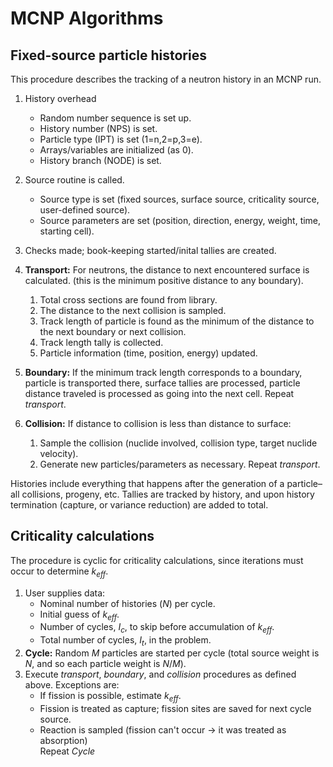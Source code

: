 # MCNP Algorithms

## Fixed-source particle histories

This procedure describes the tracking of a neutron history in an MCNP run. 

1. History overhead
	* Random number sequence is set up.
	* History number (NPS) is set.
	* Particle type (IPT) is set (1=n,2=p,3=e).
	* Arrays/variables are initialized (as 0).
	* History branch (NODE) is set.
1. Source routine is called.
	* Source type is set (fixed sources, surface source, criticality source, user-defined source).
	* Source parameters are set (position, direction, energy, weight, time, starting cell).
1. Checks made; book-keeping started/inital tallies are created.  
1. **Transport:** For neutrons, the distance to next encountered surface is calculated. (this is the minimum positive distance to any boundary).
	1. Total cross sections are found from library.
	1. The distance to the next collision is sampled.
	1. Track length of particle is found as the minimum of the distance to the next boundary or next collision.
	1. Track length tally is collected.
	1. Particle information (time, position, energy) updated.  
1. **Boundary:** If the minimum track length corresponds to a boundary, particle is transported there, surface tallies are processed, particle distance traveled is processed as going into the next cell. Repeat _transport_.  

1. **Collision:** If distance to collision is less than distance to surface:
	1. Sample the collision (nuclide involved, collision type, target nuclide velocity).
	1. Generate new particles/parameters as necessary. Repeat _transport_.

Histories include everything that happens after the generation of a particle–all collisions, progeny, etc. Tallies are tracked by history, and upon history termination (capture, or variance reduction) are added to total.


## Criticality calculations

The procedure is cyclic for criticality calculations, since iterations must occur to determine $k_{\textit{eff}}$.

1. User supplies data:
	* Nominal number of histories ($N$) per cycle.
	* Initial guess of $k_{\textit{eff}}$.
	* Number of cycles, $I_c$, to skip before accumulation of $k_{\textit{eff}}$.
	* Total number of cycles, $I_t$, in the problem.  
1. **Cycle:** Random $M$ particles are started per cycle (total source weight is $N$, and so each particle weight is $N/M$).
1. Execute _transport_, _boundary_, and _collision_ procedures as defined above. Exceptions are:
	* If fission is possible, estimate $k_{\textit{eff}}$.
	* Fission is treated as capture; fission sites are saved for next cycle source.
	* Reaction is sampled (fission can't occur $\rightarrow$ it was treated as absorption)  
Repeat _Cycle_
	
	
	
	
